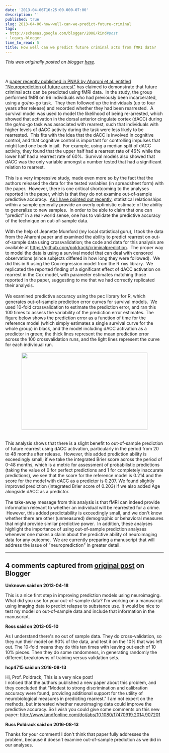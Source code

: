 ```yaml
---
date: '2013-04-06T16:25:00.000-07:00'
description: ''
published: true
slug: 2013-04-06-how-well-can-we-predict-future-criminal
tags:
- http://schemas.google.com/blogger/2008/kind#post
- legacy-blogger
time_to_read: 5
title: How well can we predict future criminal acts from fMRI data?
---
```


*This was originally posted on blogger [here](http://www.russpoldrack.org/2013/04/how-well-can-we-predict-future-criminal.html)*.

<br /><div class="p1">A&nbsp;<a href="http://www.pnas.org/content/early/2013/03/19/1219302110"><span class="s1">paper recently published in PNAS by Aharoni et al. entitled "Neuroprediction of future arrest"</span></a>&nbsp;has claimed to demonstrate that future criminal acts can be predicted using fMRI data.&nbsp;&nbsp;In the study, the group performed fMRI on 96 individuals who had previously been incarcerated, using a go/no-go task.&nbsp;&nbsp;They then followed up the individuals (up to four years after release) and recorded whether they had been rearrested.&nbsp;&nbsp;A survival model was used to model the likelihood of being re-arrested, which showed that activation in the dorsal anterior cingulate cortex (dACC) during the go/no-go task was associated with rearrest, such that individuals with higher levels of dACC activity during the task were less likely to be rearrested.&nbsp;&nbsp;This fits with the idea that the dACC is involved in cognitive control, and that cognitive control is important for controlling impulses that might land one back in jail.&nbsp;&nbsp;For example, using a median split of dACC activity, they found that the upper half had a rearrest rate of 46% while the lower half had a rearrest rate of 60%.&nbsp;&nbsp;Survival models also showed that dACC was the only variable amongst a number tested that had a significant relation to rearrest.</div><div class="p2"><br /></div><div class="p1">This is a very impressive study, made even more so by the fact that the authors released the data for the tested variables (in spreadsheet form) with the paper.&nbsp;&nbsp;However, there is one critical shortcoming to the analyses reported in the paper, which is that they do not examine out-of-sample predictive accuracy.&nbsp;&nbsp;<a href="http://www.russpoldrack.org/2012/12/the-perils-of-leave-one-out.html"><span class="s1">As I have pointed out recently</span></a>, statistical relationships within a sample generally provide an overly optimistic estimate of the ability to generalize to new samples.&nbsp;&nbsp;In order to be able to claim that one can "predict" in a real-world sense, one has to validate the predictive accuracy of the technique on out-of-sample data.</div><div class="p2"><br /></div><div class="p3">With the help of Jeanette Mumford (my local statistical guru), I took the data from the Aharoni paper and examined the ability to predict rearrest on out-of-sample data using crossvalidation; the code and data for this analysis are available at&nbsp;<a href="https://github.com/poldrack/criminalprediction"><span class="s1">https://github.com/poldrack/criminalprediction</span></a>.&nbsp;&nbsp;The proper way to model the data is using a survival model that can deal with censored observations (since subjects differed in how long they were followed). &nbsp;We did this in R using the Cox regression model from the R <span style="font-family: Courier New, Courier, monospace;">rms</span> library. &nbsp;We replicated the reported finding of a significant effect of dACC activation on rearrest in the Cox model, with parameter estimates matching those reported in the paper, suggesting to me that we had correctly replicated their analysis.&nbsp;&nbsp;</div><div class="p4"><br /></div><div class="p3">We examined predictive accuracy using the <span style="font-family: Courier New, Courier, monospace;">pec</span> library for R, which generates out-of-sample prediction error curves for survival models. &nbsp;We used 10-fold crossvalidation to estimate the prediction error, and ran this 100 times to assess the variability of the prediction error estimates. The figure below shows the prediction error as a function of time for the reference model (which simply estimates a single survival curve for the whole group) in black, and the model including dACC activation as a predictor in green; the thick lines represent the mean prediction error across the 100 crossvalidation runs, and the light lines represent the curve for each individual run. &nbsp;</div><div class="p4"><br /></div><div class="separator" style="clear: both; text-align: center;"><a href="http://4.bp.blogspot.com/-HRmD3Tbja-M/UWBogusZk6I/AAAAAAAADS4/x_9K9LQRcYw/s1600/dACC_prederr.png" style="margin-left: 1em; margin-right: 1em;"><img border="0" height="245" src="http://4.bp.blogspot.com/-HRmD3Tbja-M/UWBogusZk6I/AAAAAAAADS4/x_9K9LQRcYw/s400/dACC_prederr.png" width="400" /></a></div><div class="p4"><br /></div><div class="p4"><br /></div><div class="p3">This analysis shows that there is a slight benefit to out-of-sample prediction of future rearrest using dACC activation, particularly in the period from 20 to 48 months after release. &nbsp;However, this added prediction ability is exceedingly small; if we take the integrated Brier score across the period of 0-48 months, which is a metric for assessment of probabilistic predictions (taking the value of 0 for perfect predictions and 1 for completely inaccurate predictions), we see that the score for the reference model is 0.214 and the score for the model with dACC as a predictor is 0.207. We found slightly improved prediction (integrated Brier score of 0.203) if we also added Age alongside dACC as a predictor. &nbsp;</div><div class="p4"><br /></div><div class="p3">The take-away message from this analysis is that fMRI can indeed provide information relevant to whether an individual will be rearrested for a crime. &nbsp;However, this added predictability is exceedingly small, and we don't know whether there are other (unmeasured) demographic or behavioral measures that might provide similar predictive power. &nbsp;In addition, these analyses highlight the importance of using out-of-sample prediction analyses whenever one makes a claim about the predictive ability of neuroimaging data for any outcome. &nbsp;We are currently preparing a manuscript that will address the issue of "neuroprediction" in greater detail. &nbsp;</div>

---

## 4 comments captured from [original post](http://www.russpoldrack.org/2013/04/how-well-can-we-predict-future-criminal.html) on Blogger

**Unknown said on 2013-04-18**

This is a nice first step in improving prediction models using neuroimaging. What did you use for your out-of-sample data? I'm working on a manuscript using imaging data to predict relapse to substance use. It would be nice to test my model on out-of-sample data and include that information in the manuscript.

**Ross said on 2013-05-10**

As I understand there's no out of sample data.  They do cross-validation, so they run their model on 90% of the data, and test it on the 10% that was left out.  The 10-fold means they do this ten times with leaving out each of 10 10% pieces.  Then they do some randomness, in generating randomly the different breakdowns of training versus validation sets.

**hcp4715 said on 2016-08-13**

Hi, Prof. Poldrack, This is a very nice post!<br />I noticed that the authors published a new paper about this problem, and they concluded that &quot;Modest to strong discrimination and calibration accuracy were found, providing additional support for the utility of neurobiological measures in predicting rearrest.&quot; I am not expert on the methods, but interested whether neuroimaging data could improve the predictive accuracy. So I wish you could give some comments on this new paper: http://www.tandfonline.com/doi/abs/10.1080/17470919.2014.907201

**Russ Poldrack said on 2016-08-13**

Thanks for your comment!  I don't think that paper fully addresses the problem, because it doesn't examine out-of-sample prediction as we did in our analyses.


